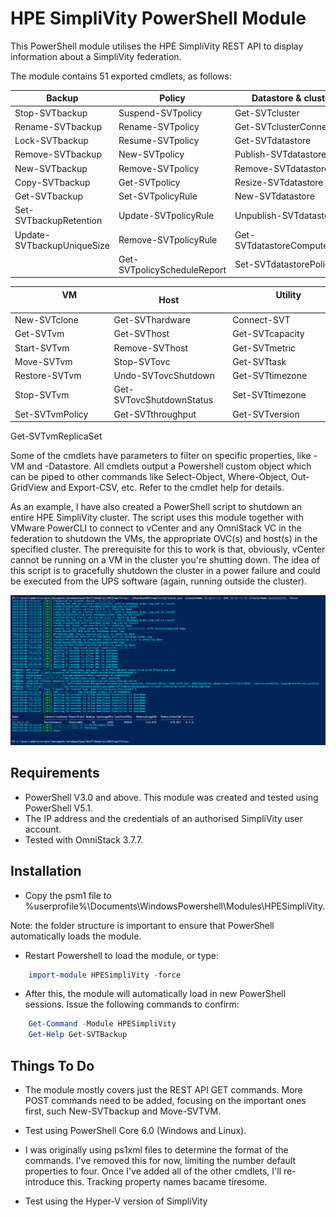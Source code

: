  # HPE SimpliVity PowerShell Module

This PowerShell module utilises the HPE SimpliVity REST API to display information about a SimpliVity federation. 

The module contains 51 exported cmdlets, as follows:

Backup | Policy | Datastore & cluster
--- | --- | ---
Stop-SVTbackup | Suspend-SVTpolicy | Get-SVTcluster
Rename-SVTbackup | Rename-SVTpolicy | Get-SVTclusterConnected
Lock-SVTbackup | Resume-SVTpolicy | Get-SVTdatastore
Remove-SVTbackup | New-SVTpolicy | Publish-SVTdatastore
New-SVTbackup | Remove-SVTpolicy | Remove-SVTdatastore
Copy-SVTbackup | Get-SVTpolicy | Resize-SVTdatastore
Get-SVTbackup | Set-SVTpolicyRule | New-SVTdatastore 
Set-SVTbackupRetention | Update-SVTpolicyRule | Unpublish-SVTdatastore
Update-SVTbackupUniqueSize | Remove-SVTpolicyRule | Get-SVTdatastoreComputeNode
&nbsp; | Get-SVTpolicyScheduleReport | Set-SVTdatastorePolicy

&nbsp; &nbsp; &nbsp; &nbsp; &nbsp; &nbsp; &nbsp; &nbsp; &nbsp; &nbsp; VM &nbsp; &nbsp; &nbsp; &nbsp; &nbsp; &nbsp; &nbsp; &nbsp; &nbsp; &nbsp; &nbsp; &nbsp; &nbsp; | &nbsp; &nbsp; &nbsp; &nbsp; &nbsp; &nbsp; Host &nbsp; &nbsp; &nbsp; &nbsp; &nbsp; &nbsp; |  &nbsp; &nbsp; &nbsp; &nbsp; &nbsp; &nbsp; &nbsp; &nbsp; &nbsp; Utility &nbsp; &nbsp; &nbsp; &nbsp; &nbsp; &nbsp; &nbsp; &nbsp; &nbsp; &nbsp; &nbsp; 
---------------- | --- | ---
New-SVTclone | Get-SVThardware | Connect-SVT
Get-SVTvm | Get-SVThost | Get-SVTcapacity
Start-SVTvm | Remove-SVThost | Get-SVTmetric
Move-SVTvm | Stop-SVTovc | Get-SVTtask
Restore-SVTvm | Undo-SVTovcShutdown | Get-SVTtimezone
Stop-SVTvm | Get-SVTovcShutdownStatus | Set-SVTtimezone
Set-SVTvmPolicy | Get-SVTthroughput | Get-SVTversion
Get-SVTvmReplicaSet

Some of the cmdlets have parameters to filter on specific properties, like -VM and -Datastore. All cmdlets output a Powershell custom object which can be piped to other commands like Select-Object, Where-Object, Out-GridView and Export-CSV, etc. Refer to the cmdlet help for details.

As an example, I have also created a PowerShell script to shutdown an entire HPE SimpliVity cluster. The script uses this module together with VMware PowerCLI to connect to vCenter and any OmniStack VC in the federation to shutdown the VMs, the appropriate OVC(s) and  host(s) in the specified cluster. The prerequisite for this to work is that, obviously, vCenter cannot be running on a VM in the cluster you're shutting down. The idea of this script is to gracefully shutdown the cluster in a power failure and could be executed from the UPS software (again, running outside the cluster). 

![This is what the script looks like](/Media/Image%20037.png)

## Requirements

* PowerShell V3.0 and above. This module was created and tested using PowerShell V5.1.
* The IP address and the credentials of an authorised SimpliVity user account.
* Tested with OmniStack 3.7.7.

## Installation

* Copy the psm1 file to %userprofile%\Documents\WindowsPowershell\Modules\HPESimpliVity. 

Note: the folder structure is important to ensure that PowerShell automatically loads the module.

* Restart Powershell to load the module, or type:

```powershell
    import-module HPESimpliVity -force
```
* After this, the module will automatically load in new PowerShell sessions. Issue the following commands to confirm:
```powershell
    Get-Command -Module HPESimpliVity
    Get-Help Get-SVTBackup
```

## Things To Do
* The module mostly covers just the REST API GET commands. More POST commands need to be added, focusing on the important ones first, such New-SVTbackup and Move-SVTVM.

* Test using PowerShell Core 6.0 (Windows and Linux).

* I was originally using ps1xml files to determine the format of the commands. I've removed this for now, limiting the number default properties to four. Once I've added all of the other cmdlets, I'll re-introduce this. Tracking property names bacame tiresome.

* Test using the Hyper-V version of SimpliVity

